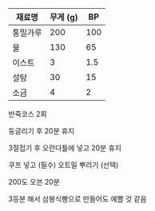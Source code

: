 
| 재료명 | 무게 (g) | BP |
| ---- | ---- | ---- |
| 통밀가루 | 200 | 100 |
| 물 | 130 | 65 |
| 이스트 | 3 | 1.5 |
| 설탕 | 30 | 15 |
| 소금 | 4 | 2 |

반죽코스 2회

둥글리기 후 20분 휴지

3절접기 후 오란다틀에 넣고 20분 휴지

쿠프 넣고 (필수) 오트밀 뿌리기 (선택)

200도 오븐 20분

3등분 해서 삼봉식빵으로 만들어도 예쁠 것 같음